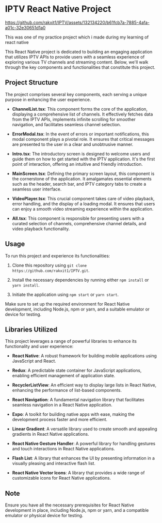 # IPTV React Native Project

https://github.com/rakxit1/IPTV/assets/132134220/b61fcb7a-7885-4afa-a01c-32e30651d1a0

This was one of my practice project which i made during my learning of react native

This React Native project is dedicated to building an engaging application that utilizes IPTV APIs to provide users with a seamless experience of exploring various TV channels and streaming content. Below, we'll walk through the key components and functionalities that constitute this project.

## Project Structure

The project comprises several key components, each serving a unique purpose in enhancing the user experience.

- **ChannelList.tsx**: This component forms the core of the application, displaying a comprehensive list of channels. It effectively fetches data from the IPTV APIs, implements infinite scrolling for smoother navigation, and facilitates seamless channel selection.

- **ErrorModal.tsx**: In the event of errors or important notifications, this modal component plays a pivotal role. It ensures that critical messages are presented to the user in a clear and unobtrusive manner.

- **Intro.tsx**: The introductory screen is designed to welcome users and guide them on how to get started with the IPTV application. It's the first point of interaction, offering an intuitive and friendly introduction.

- **MainScreen.tsx**: Defining the primary screen layout, this component is the cornerstone of the application. It amalgamates essential elements such as the header, search bar, and IPTV category tabs to create a seamless user interface.

- **VideoPlayer.tsx**: This crucial component takes care of video playback, error handling, and the display of a loading modal. It ensures that users can enjoy a smooth video streaming experience within the application.

- **All.tsx**: This component is responsible for presenting users with a curated selection of channels, comprehensive channel details, and video playback functionality.

## Usage

To run this project and experience its functionalities:

1. Clone this repository using `git clone https://github.com/rakxit1/IPTV.git`.

2. Install the necessary dependencies by running either `npm install` or `yarn install`.

3. Initiate the application using `npm start` or `yarn start`.

Make sure to set up the required environment for React Native development, including Node.js, npm or yarn, and a suitable emulator or device for testing.

## Libraries Utilized

This project leverages a range of powerful libraries to enhance its functionality and user experience:

- **React Native**: A robust framework for building mobile applications using JavaScript and React.

- **Redux**: A predictable state container for JavaScript applications, enabling efficient management of application state.

- **RecyclerListView**: An efficient way to display large lists in React Native, enhancing the performance of list-based components.

- **React Navigation**: A fundamental navigation library that facilitates seamless navigation in a React Native application.

- **Expo**: A toolkit for building native apps with ease, making the development process faster and more efficient.

- **Linear Gradient**: A versatile library used to create smooth and appealing gradients in React Native applications.

- **React Native Gesture Handler**: A powerful library for handling gestures and touch interactions in React Native applications.

- **Flash List**: A library that enhances the UI by presenting information in a visually pleasing and interactive flash list.

- **React Native Vector Icons**: A library that provides a wide range of customizable icons for React Native applications.

## Note

Ensure you have all the necessary prerequisites for React Native development in place, including Node.js, npm or yarn, and a compatible emulator or physical device for testing.
